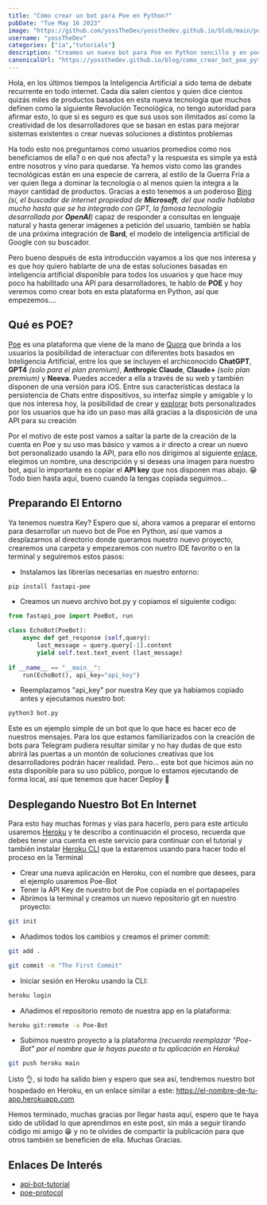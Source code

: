 ```yaml
---
title: "Cómo crear un bot para Poe en Python?"
pubDate: "Tue May 16 2023"
image: "https://github.com/yossTheDev/yossthedev.github.io/blob/main/public/blogImages/como-crear-bot-poe.png?raw=true"
username: "yossTheDev"
categories: ["ia","tutorials"]
description: "Creamos un nuevo bot para Poe en Python sencillo y en pocos pasos"
canonicalUrl: "https://yossthedev.github.io/blog/como_crear_bot_poe_python/"
---
```


Hola, en los últimos tiempos la Inteligencia Artificial a sido tema de debate recurrente en todo internet. Cada día salen cientos y quien dice cientos quizás miles de productos basados en esta nueva tecnología que muchos definen como la siguiente Revolución Tecnológica, no tengo autoridad para afirmar esto, lo que si es seguro es que sus usos son ilimitados así como la creatividad de los desarrolladores que se basan en estas para mejorar sistemas existentes o crear nuevas soluciones a distintos problemas

Ha todo esto nos preguntamos como usuarios promedios como nos beneficiamos de ella? o en qué nos afecta? y la respuesta es simple ya está entre nosotros y vino para quedarse. Ya hemos visto como las grandes tecnológicas están en una especie de carrera, al estilo de la Guerra Fría a ver quien llega a dominar la tecnología o al menos quien la integra a la mayor cantidad de productos. Gracias a esto tenemos a un poderoso [Bing](https://bing.com) *(sí, el buscador de internet propiedad de **Microsoft**, del que nadie hablaba mucho hasta que se ha integrado con GPT, la famosa tecnología desarrollada por **OpenAI**)* capaz de responder a consultas en lenguaje natural y hasta generar imágenes a petición del usuario, también se habla de una próxima integración de **Bard**, el modelo de inteligencia artificial de Google con su buscador. 

Pero bueno después de esta introducción vayamos a los que nos interesa y es que hoy quiero hablarte de una de estas soluciones basadas en inteligencia artificial disponible para todos los usuarios y que hace muy poco ha habilitado una API para desarrolladores, te hablo de **POE** y hoy veremos como crear bots en esta plataforma en Python, así que empezemos....

## Qué es POE?

[Poe](https://poe.com) es una plataforma que viene de la mano de [Quora](https://quora.com) que brinda a los usuarios la posibilidad de interactuar con diferentes bots basados en Inteligencia Artificial, entre los que se incluyen el archiconocido **ChatGPT**, **GPT4** *(solo para el plan premium)*, **Anthropic Claude**, **Claude+** *(solo plan premium)* y **Neeva**. Puedes acceder a ella a través de su web y también disponen de una versión para iOS. Entre sus características destaca la persistencia de Chats entre dispositivos, su interfaz simple y amigable y lo que nos interesa hoy, la posibilidad de crear y [explorar](https://poe.com/explore) bots personalizados por los usuarios que ha ido un paso mas allá gracias a la disposición de una API para su creación

Por el motivo de este post vamos a saltar la parte de la creación de la cuenta en Poe y su uso mas básico y vamos a ir directo a crear un nuevo bot personalizado usando la API, para ello nos dirigimos al siguiente [enlace](https://poe.com/create_bot?api=1), elegimos un nombre, una descripción y si deseas una imagen para nuestro bot, aquí lo importante es copiar el **API key** que nos disponen mas abajo. 😁 Todo bien hasta aquí, bueno cuando la tengas copiada seguimos...

## Preparando El Entorno

Ya tenemos nuestra Key? Espero que si, ahora vamos a preparar el entorno para desarrollar un nuevo bot de Poe en Python, así que vamos a desplazarnos al directorio donde queramos nuestro nuevo proyecto, crearemos una carpeta y empezaremos con nuetro IDE favorito o en la terminal y seguiremos estos pasos:

* Instalamos las librerías necesarias en nuestro entorno:

```bash
pip install fastapi-poe
```

* Creamos un nuevo archivo bot.py y copiamos el siguiente codigo:

```python
from fastapi_poe import PoeBot, run

class EchoBot(PoeBot):
    async def get_response (self,query):
        last_message = query.query[-1].content
        yield self.text.text_event (last_message)
        
if __name__ == "__main__":
    run(EchoBot(), api_key="api_key")
```

* Reemplazamos "api_key" por nuestra Key que ya habíamos copiado antes y ejecutamos nuestro bot:

```bash
python3 bot.py
```

Este es un ejemplo simple de un bot que lo que hace es hacer eco de nuestros mensajes. Para los que estamos familiarizados con la creación de bots para Telegram pudiera resultar similar y no hay dudas de que esto abrirá las puertas a un montón de soluciones creativas que los desarrolladores podrán hacer realidad. Pero... este bot que hicimos aún no esta disponible para su uso público, porque lo estamos ejecutando de forma local, así que tenemos que hacer Deploy 🚀

## Desplegando Nuestro Bot En Internet

Para esto hay muchas formas y vías para hacerlo, pero para este artículo usaremos [Heroku](https://heroku.com) y te describo a continuación el proceso, recuerda que debes tener una cuenta en este servicio para  continuar con el tutorial y también instalar [Heroku CLI](https://devcenter.heroku.com/articles/3heroku-cli#install-the-heroku-cli) que la estaremos usando para hacer todo el proceso en la Terminal

* Crear una nueva aplicación en Heroku, con el nombre que desees, para el ejemplo usaremos Poe-Bot
* Tener la API Key de nuestro bot de Poe copiada en el portapapeles
* Abrimos la terminal y creamos un nuevo repositorio git en nuestro proyecto:
```bash
git init
```
* Añadimos todos los cambios y creamos el primer commit:

```bash
git add .
```

```bash
git commit -m "The First Commit"
```
* Iniciar sesión en Heroku usando la CLI:
```bash
heroku login
```

* Añadimos el repositorio remoto de nuestra app en la plataforma: 

```bash
heroku git:remote -a Poe-Bot
```

* Subimos nuestro proyecto a la plataforma *(recuerda reemplazar "Poe-Bot" por el nombre que le hayas puesto a tu aplicación en Heroku)*

```bash
git push heroku main
```

Listo 👌, si todo ha salido bien y espero que sea así, tendremos nuestro bot hospedado en Heroku, en un enlace similar a este: https://el-nombre-de-tu-app.herokuapp.com

Hemos terminado, muchas gracias por llegar hasta aquí, espero que te haya sido de utilidad lo que aprendimos en este post, sin más a seguir tirando código mi amigo 😁 y no te olvides de compartir la publicación para que otros también se beneficien de ella. Muchas Gracias.

## Enlaces De Interés

* [api-bot-tutorial](https://github.com/poe-platform/api-bot-tutorial)
* [poe-protocol](https://github.com/poe-platform/poe-protocol)
